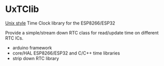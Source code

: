 # UxTClib
[Unix style][epoch] Time Clock library for the ESP8266/ESP32


Provide a simple/stream down RTC class for read/update time on different RTC ICs.
- arduino framework
- core/HAL ESP8266/ESP32 and C/C++ time libraries
- strip down RTC library

[epoch]: https://en.wikipedia.org/wiki/Unix_time

